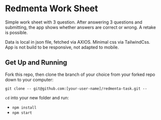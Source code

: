# Redmenta Work Sheet

Simple work sheet with 3 question.
After answering 3 questions and submitting, the app shows whether answers are correct or wrong.
A retake is possible.

Data is local in json file, fetched via AXIOS.
Minimal css via TailwindCss.
App is not build to be responsive, not adapted to mobile.

## Get Up and Running

Fork this repo, then clone the branch of your choice from your forked repo down to your computer:

```
git clone -- git@github.com:[your-user-name]/redmenta-task.git --
```

`cd` into your new folder and run:
- ```npm install```
- ```npm start```
